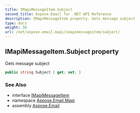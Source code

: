```yaml
---
title: IMapiMessageItem.Subject
second_title: Aspose.Email for .NET API Reference
description: IMapiMessageItem property. Gets message subject
type: docs
weight: 30
url: /net/aspose.email.mapi/imapimessageitem/subject/
---
```

## IMapiMessageItem.Subject property

Gets message subject

```csharp
public string Subject { get; set; }
```

### See Also

* interface [IMapiMessageItem](../)
* namespace [Aspose.Email.Mapi](../../imapimessageitem/)
* assembly [Aspose.Email](../../../)


